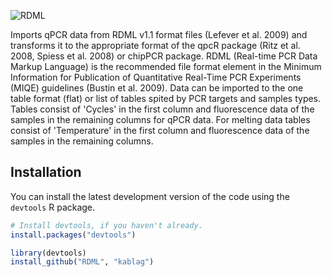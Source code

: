 ![RDML](https://github.com/kablag/RDML/blob/master/inst/RDML_gui/www/RDML_logo.png)


Imports qPCR data from RDML v1.1 format files (Lefever et al. 2009) and 
transforms it to the appropriate format of the qpcR package (Ritz et al. 2008, 
Spiess et al. 2008) or chipPCR package. RDML (Real-time PCR Data Markup 
Language) is the recommended file format element in the Minimum Information for 
Publication of Quantitative Real-Time PCR Experiments (MIQE) guidelines (Bustin 
et al. 2009). Data can be imported to the one table format (flat) or list of 
tables spited by PCR targets and samples types. Tables consist of 'Cycles' in 
the first column and fluorescence data of the samples in the remaining columns 
for qPCR data. For melting data tables consist of 'Temperature' in the first 
column and fluorescence data of the samples in the remaining columns.

Installation
------------

You can install the latest development version of the code using the `devtools` R package.

```r
# Install devtools, if you haven't already.
install.packages("devtools")

library(devtools)
install_github("RDML", "kablag")
```
